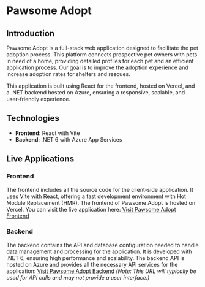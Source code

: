 # Pawsome Adopt

## Introduction

Pawsome Adopt is a full-stack web application designed to facilitate the pet adoption process. This platform connects prospective pet owners with pets in need of a home, providing detailed profiles for each pet and an efficient application process. Our goal is to improve the adoption experience and increase adoption rates for shelters and rescues.

This application is built using React for the frontend, hosted on Vercel, and a .NET backend hosted on Azure, ensuring a responsive, scalable, and user-friendly experience.

## Technologies

- **Frontend**: React with Vite
- **Backend**: .NET 6 with Azure App Services

## Live Applications

### Frontend

The frontend includes all the source code for the client-side application. It uses Vite with React, offering a fast development environment with Hot Module Replacement (HMR).
The frontend of Pawsome Adopt is hosted on Vercel. You can visit the live application here:
[Visit Pawsome Adopt Frontend](https://pawsome-adopt.vercel.app/)

### Backend

The backend contains the API and database configuration needed to handle data management and processing for the application. It is developed with .NET 6, ensuring high performance and scalability.
The backend API is hosted on Azure and provides all the necessary API services for the application:
[Visit Pawsome Adopt Backend](https://pawsomeadoptbackend20240619101131.azurewebsites.net/swagger) _(Note: This URL will typically be used for API calls and may not provide a user interface.)_
